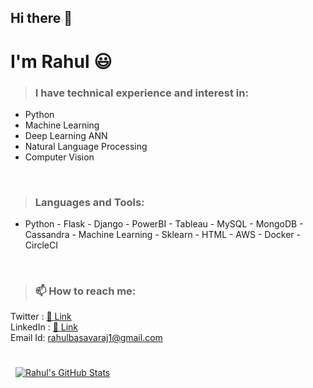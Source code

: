 ## **Hi there** 👋

# **I'm Rahul** 😃

> ### I have technical experience and interest in:
- Python
- Machine Learning
- Deep Learning ANN
- Natural Language Processing
- Computer Vision

<br>

> ### Languages and Tools:
- Python - Flask - Django - PowerBI - Tableau - MySQL - MongoDB - Cassandra - Machine Learning - Sklearn - HTML - AWS - Docker - CircleCI

<br>

> ### 📫 How to reach me:
Twitter : [🔗 Link](https://twitter.com/Rahul_Youth_AI)
<br>
LinkedIn : [🔗 Link](https://www.linkedin.com/in/rahul-k-b-31101010/)
<br>
Email Id: rahulbasavaraj1@gmail.com

<br>

<a href="https://github.com/RahulKB31">
  <img align="center" style="margin:0.5rem" src="https://github-readme-stats.vercel.app/api?username=RahulKB31&show_icons=true&line_height=27&count_private=true&title_color=ffffff&text_color=c9cacc&icon_color=4AB097&bg_color=1A2B34" alt="Rahul's GitHub Stats" />
</a>

<!---
✍️ Latest Blog Post:
- a
- b
- c
- d
--->


<!---
https://docs.github.com/en/account-and-profile/setting-up-and-managing-your-github-profile
--->




